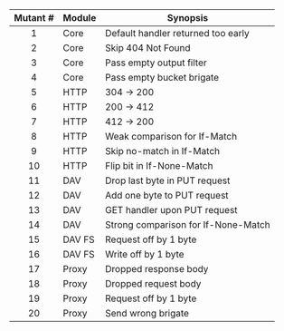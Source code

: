 | Mutant # | Module | Synopsis
|:-:|:--|---
| 1 | Core | Default handler returned too early
| 2 | Core | Skip 404 Not Found
| 3 | Core | Pass empty output filter
| 4 | Core | Pass empty bucket brigate
| 5 | HTTP | 304 -> 200
| 6 | HTTP | 200 -> 412
| 7 | HTTP | 412 -> 200
| 8 | HTTP | Weak comparison for If-Match
| 9 | HTTP | Skip no-match in If-Match
| 10 | HTTP | Flip bit in If-None-Match
| 11 | DAV | Drop last byte in PUT request
| 12 | DAV | Add one byte to PUT request
| 13 | DAV | GET handler upon PUT request
| 14 | DAV | Strong comparison for If-None-Match
| 15 | DAV FS | Request off by 1 byte
| 16 | DAV FS | Write off by 1 byte
| 17 | Proxy | Dropped response body
| 18 | Proxy | Dropped request body
| 19 | Proxy | Request off by 1 byte
| 20 | Proxy | Send wrong brigate
